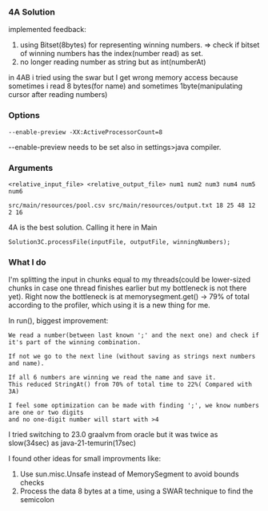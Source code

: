 ### 4A Solution

implemented feedback:
1. using Bitset(8bytes) for representing winning numbers. => check if bitset of winning numbers has the index(number read) as set.
2. no longer reading number as string but as int(numberAt) 

in 4AB i tried using the swar but I get wrong memory access because sometimes i read 8 bytes(for name) and sometimes 1byte(manipulating cursor after reading numbers)
### Options
```
--enable-preview -XX:ActiveProcessorCount=8
```
--enable-preview needs to be set also in settings>java compiler. 

### Arguments
```
<relative_input_file> <relative_output_file> num1 num2 num3 num4 num5 num6
```
```
src/main/resources/pool.csv src/main/resources/output.txt 18 25 48 12 2 16
```
4A is the best solution.  Calling it here in Main
```
Solution3C.processFile(inputFile, outputFile, winningNumbers);
```
### What I do
I'm splitting the input in chunks equal to my threads(could be lower-sized chunks in case one thread finishes earlier but my bottleneck is not there yet).
Right now the bottleneck is at memorysegment.get() -> 79% of total according to the profiler, which using it is a new thing for me. 


In run(), biggest improvement:

    We read a number(between last known ';' and the next one) and check if it's part of the winning combination.
    
    If not we go to the next line (without saving as strings next numbers and name).
    
    If all 6 numbers are winning we read the name and save it.
    This reduced StringAt() from 70% of total time to 22%( Compared with 3A)
    
    I feel some optimization can be made with finding ';', we know numbers are one or two digits
    and no one-digit number will start with >4

I tried switching to 23.0 graalvm from oracle but it was twice as slow(34sec) as java-21-temurin(17sec)

I found other ideas for small improvments like:
1. Use sun.misc.Unsafe instead of MemorySegment to avoid bounds checks
2. Process the data 8 bytes at a time, using a SWAR technique to find the semicolon
